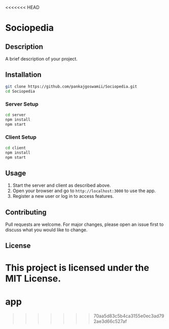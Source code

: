 <<<<<<< HEAD
# Sociopedia

## Description
A brief description of your project.

## Installation

```sh
git clone https://github.com/pankajgoswamii/Sociopedia.git
cd Sociopedia
```

### Server Setup

```sh
cd server
npm install
npm start
```

### Client Setup

```sh
cd client
npm install
npm start
```

## Usage
1. Start the server and client as described above.
2. Open your browser and go to `http://localhost:3000` to use the app.
3. Register a new user or log in to access features.

## Contributing
Pull requests are welcome. For major changes, please open an issue first to discuss what you would like to change.

## License
This project is licensed under the MIT License.
=======
# app
>>>>>>> 70aa5d83c5b4ca3155e0ec3ad792ae3d66c527af
